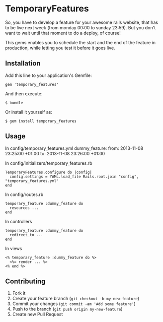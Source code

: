 # TemporaryFeatures

So, you have to develop a feature for your awesome rails website, that
has to be live next week (from monday 00:00 to sunday 23:59). But you
don't want to wait until that moment to do a deploy, of course!

This gems enables you to schedule the start and the end of the feature
in production, while letting you test it before it goes live.

## Installation

Add this line to your application's Gemfile:

    gem 'temporary_features'

And then execute:

    $ bundle

Or install it yourself as:

    $ gem install temporary_features

## Usage

In config/temporary\_features.yml
    dummy_feature:
      from: 2013-11-08 23:25:00 +01:00
      to: 2013-11-08 23:26:00 +01:00

In config/initializers/temporary\_features.rb

    TemporaryFeatures.configure do |config|
      config.settings = YAML.load_file Rails.root.join "config", "temporary_features.yml"
    end

In config/routes.rb

    temporary_feature :dummy_feature do
      resources ...
    end

In controllers

    temporary_feature :dummy_feature do
      redirect_to ...
    end

In views

    <% temporary_feature :dummy_feature do %>
      <%= render ... %>
    <% end %>

## Contributing

1. Fork it
2. Create your feature branch (`git checkout -b my-new-feature`)
3. Commit your changes (`git commit -am 'Add some feature'`)
4. Push to the branch (`git push origin my-new-feature`)
5. Create new Pull Request
